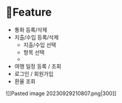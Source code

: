 # Feature 
- 통화 등록/삭제
- 지출/수입 등록/삭제
	- 지출/수입 선택
	- 항목 선택
	- 
- 여행 일정 등록 / 조회 
- 로그인 / 회원가입
- 환율 조회

![[Pasted image 20230929210807.png|300]]